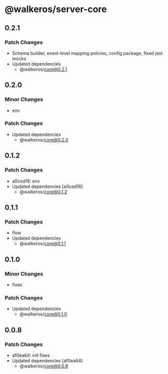 # @walkeros/server-core

## 0.2.1

### Patch Changes

- Schema builder, event-level mapping policies, config package, fixed jest mocks
- Updated dependencies
  - @walkeros/core@0.2.1

## 0.2.0

### Minor Changes

- env

### Patch Changes

- Updated dependencies
  - @walkeros/core@0.2.0

## 0.1.2

### Patch Changes

- a0ced16: env
- Updated dependencies [a0ced16]
  - @walkeros/core@0.1.2

## 0.1.1

### Patch Changes

- flow
- Updated dependencies
  - @walkeros/core@0.1.1

## 0.1.0

### Minor Changes

- fixes

### Patch Changes

- Updated dependencies
  - @walkeros/core@0.1.0

## 0.0.8

### Patch Changes

- af0ea64: init fixes
- Updated dependencies [af0ea64]
  - @walkeros/core@0.0.8
